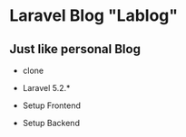 # Laravel Blog "Lablog"

## Just like personal Blog

- clone

- Laravel 5.2.*
- Setup Frontend
- Setup Backend
